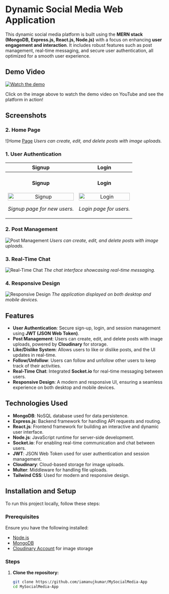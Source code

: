 # Dynamic Social Media Web Application

This dynamic social media platform is built using the **MERN stack (MongoDB, Express.js, React.js, Node.js)** with a focus on enhancing **user engagement and interaction**. It includes robust features such as post management, real-time messaging, and secure user authentication, all optimized for a smooth user experience.

## Demo Video

[![Watch the demo](https://img.youtube.com/vi/jJLUhO--hDE/maxresdefault.jpg)](https://youtu.be/jJLUhO--hDE)

Click on the image above to watch the demo video on YouTube and see the platform in action!

## Screenshots

### 2. Home Page
![Home [Page](https://drive.google.com/file/d/1dt5UZljRVbu6OuEGdgddPy-XQoav85a4/view?usp=sharing)
*Users can create, edit, and delete posts with image uploads.*

### 1. User Authentication
| Signup | Login |
| ------ | ----- |
| <div style="text-align: center;"><h4>Signup</h4><img src="https://drive.google.com/file/d/1WNB-f_iizmZsFweaLRrtcc09dlZtKR7N/view?usp=sharing" alt="Signup" width= 100% /><p>*Signup page for new users.*</p></div> | <div style="text-align: center;"><h4>Login</h4><img src="https://drive.google.com/file/d/1bp7pbqOQcp2nN9ul-L6eWyi5RGr2_Q8a/view?usp=sharing" alt="Login" width= 100% /><p>*Login page for users.*</p></div> |

### 2. Post Management
![Post Management](screenshots/post-management-screenshot.png)
*Users can create, edit, and delete posts with image uploads.*

### 3. Real-Time Chat
![Real-Time Chat](https://drive.google.com/file/d/1X5kh8bm-Eff4OfrR3nII3kETHh0vwHGJ/view?usp=sharing)
*The chat interface showcasing real-time messaging.*

### 4. Responsive Design
![Responsive Design](screenshots/responsive-design-screenshot.png)
*The application displayed on both desktop and mobile devices.*

## Features

- **User Authentication**: Secure sign-up, login, and session management using **JWT (JSON Web Token)**.
- **Post Management**: Users can create, edit, and delete posts with image uploads, powered by **Cloudinary** for storage.
- **Like/Dislike System**: Allows users to like or dislike posts, and the UI updates in real-time.
- **Follow/Unfollow**: Users can follow and unfollow other users to keep track of their activities.
- **Real-Time Chat**: Integrated **Socket.io** for real-time messaging between users.
- **Responsive Design**: A modern and responsive UI, ensuring a seamless experience on both desktop and mobile devices.

## Technologies Used

- **MongoDB**: NoSQL database used for data persistence.
- **Express.js**: Backend framework for handling API requests and routing.
- **React.js**: Frontend framework for building an interactive and dynamic user interface.
- **Node.js**: JavaScript runtime for server-side development.
- **Socket.io**: For enabling real-time communication and chat between users.
- **JWT**: JSON Web Token used for user authentication and session management.
- **Cloudinary**: Cloud-based storage for image uploads.
- **Multer**: Middleware for handling file uploads.
- **Tailwind CSS**: Used for modern and responsive design.

## Installation and Setup

To run this project locally, follow these steps:

### Prerequisites

Ensure you have the following installed:
- [Node.js](https://nodejs.org/)
- [MongoDB](https://www.mongodb.com/)
- [Cloudinary Account](https://cloudinary.com/) for image storage

### Steps

1. **Clone the repository:**
   ```bash
   git clone https://github.com/iamanujkumar/MySocialMedia-App
   cd MySocialMedia-App
